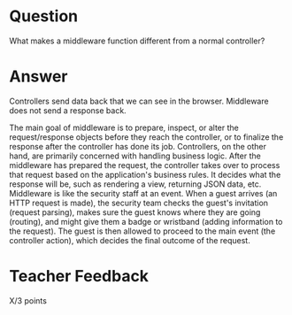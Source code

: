 # Question

What makes a middleware function different from a normal controller?

# Answer
Controllers send data back that we can see in the browser. Middleware does not send a response back.

The main goal of middleware is to prepare, inspect, or alter the request/response objects before they reach the controller, or to finalize the response after the controller has done its job. Controllers, on the other hand, are primarily concerned with handling business logic. After the middleware has prepared the request, the controller takes over to process that request based on the application's business rules. It decides what the response will be, such as rendering a view, returning JSON data, etc. Middleware is like the security staff at an event. When a guest arrives (an HTTP request is made), the security team checks the guest's invitation (request parsing), makes sure the guest knows where they are going (routing), and might give them a badge or wristband (adding information to the request). The guest is then allowed to proceed to the main event (the controller action), which decides the final outcome of the request.

# Teacher Feedback

X/3 points